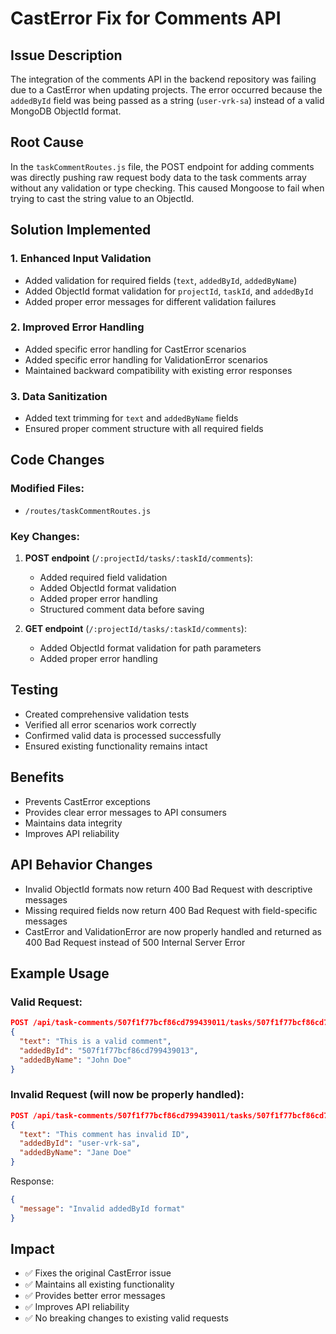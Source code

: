 # CastError Fix for Comments API

## Issue Description
The integration of the comments API in the backend repository was failing due to a CastError when updating projects. The error occurred because the `addedById` field was being passed as a string (`user-vrk-sa`) instead of a valid MongoDB ObjectId format.

## Root Cause
In the `taskCommentRoutes.js` file, the POST endpoint for adding comments was directly pushing raw request body data to the task comments array without any validation or type checking. This caused Mongoose to fail when trying to cast the string value to an ObjectId.

## Solution Implemented

### 1. Enhanced Input Validation
- Added validation for required fields (`text`, `addedById`, `addedByName`)
- Added ObjectId format validation for `projectId`, `taskId`, and `addedById`
- Added proper error messages for different validation failures

### 2. Improved Error Handling
- Added specific error handling for CastError scenarios
- Added specific error handling for ValidationError scenarios
- Maintained backward compatibility with existing error responses

### 3. Data Sanitization
- Added text trimming for `text` and `addedByName` fields
- Ensured proper comment structure with all required fields

## Code Changes

### Modified Files:
- `/routes/taskCommentRoutes.js`

### Key Changes:
1. **POST endpoint** (`/:projectId/tasks/:taskId/comments`):
   - Added required field validation
   - Added ObjectId format validation
   - Added proper error handling
   - Structured comment data before saving

2. **GET endpoint** (`/:projectId/tasks/:taskId/comments`):
   - Added ObjectId format validation for path parameters
   - Added proper error handling

## Testing
- Created comprehensive validation tests
- Verified all error scenarios work correctly
- Confirmed valid data is processed successfully
- Ensured existing functionality remains intact

## Benefits
- Prevents CastError exceptions
- Provides clear error messages to API consumers
- Maintains data integrity
- Improves API reliability

## API Behavior Changes
- Invalid ObjectId formats now return 400 Bad Request with descriptive messages
- Missing required fields now return 400 Bad Request with field-specific messages
- CastError and ValidationError are now properly handled and returned as 400 Bad Request instead of 500 Internal Server Error

## Example Usage

### Valid Request:
```json
POST /api/task-comments/507f1f77bcf86cd799439011/tasks/507f1f77bcf86cd799439012/comments
{
  "text": "This is a valid comment",
  "addedById": "507f1f77bcf86cd799439013",
  "addedByName": "John Doe"
}
```

### Invalid Request (will now be properly handled):
```json
POST /api/task-comments/507f1f77bcf86cd799439011/tasks/507f1f77bcf86cd799439012/comments
{
  "text": "This comment has invalid ID",
  "addedById": "user-vrk-sa",
  "addedByName": "Jane Doe"
}
```

Response:
```json
{
  "message": "Invalid addedById format"
}
```

## Impact
- ✅ Fixes the original CastError issue
- ✅ Maintains all existing functionality
- ✅ Provides better error messages
- ✅ Improves API reliability
- ✅ No breaking changes to existing valid requests